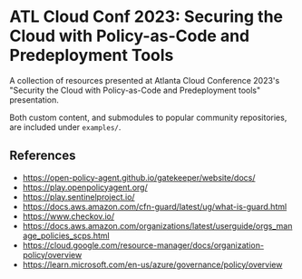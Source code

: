 # ATL Cloud Conf 2023: Securing the Cloud with Policy-as-Code and Predeployment Tools

A collection of resources presented at Atlanta Cloud Conference 2023's "Security the Cloud with Policy-as-Code and Predeployment tools" presentation.

Both custom content, and submodules to popular community repositories, are included under `examples/`.

## References
- https://open-policy-agent.github.io/gatekeeper/website/docs/
- https://play.openpolicyagent.org/
- https://play.sentinelproject.io/
- https://docs.aws.amazon.com/cfn-guard/latest/ug/what-is-guard.html
- https://www.checkov.io/
- https://docs.aws.amazon.com/organizations/latest/userguide/orgs_manage_policies_scps.html
- https://cloud.google.com/resource-manager/docs/organization-policy/overview
- https://learn.microsoft.com/en-us/azure/governance/policy/overview

